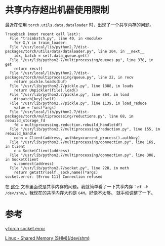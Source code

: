 # 共享内存超出机器使用限制
最近在使用 `torch.utils.data.dataloader` 时，出现了一个共享内存的问题。

```
Traceback (most recent call last):
  File "trainbatch.py", line 40, in <module>
    for X,Y in train_loader:
  File "/usr/local/lib/python2.7/dist-packages/torch/utils/data/dataloader.py", line 204, in __next__
    idx, batch = self.data_queue.get()
  File "/usr/lib/python2.7/multiprocessing/queues.py", line 378, in get
    return recv()
  File "/usr/local/lib/python2.7/dist-packages/torch/multiprocessing/queue.py", line 22, in recv
    return pickle.loads(buf)
  File "/usr/lib/python2.7/pickle.py", line 1388, in loads
    return Unpickler(file).load()
  File "/usr/lib/python2.7/pickle.py", line 864, in load
    dispatch[key](self)
  File "/usr/lib/python2.7/pickle.py", line 1139, in load_reduce
    value = func(*args)
  File "/usr/local/lib/python2.7/dist-packages/torch/multiprocessing/reductions.py", line 68, in rebuild_storage_fd
    fd = multiprocessing.reduction.rebuild_handle(df)
  File "/usr/lib/python2.7/multiprocessing/reduction.py", line 155, in rebuild_handle
    conn = Client(address, authkey=current_process().authkey)
  File "/usr/lib/python2.7/multiprocessing/connection.py", line 169, in Client
    c = SocketClient(address)
  File "/usr/lib/python2.7/multiprocessing/connection.py", line 308, in SocketClient
    s.connect(address)
  File "/usr/lib/python2.7/socket.py", line 228, in meth
    return getattr(self._sock,name)(*args)
socket.error: [Errno 111] Connection refused
```


在 [这个](http://noahsnail.com/2018/01/15/2018-01-15-PyTorch%20socket.error%20[Errno%20111]%20Connection%20refused/) 文章里面说是共享内存的问题。我就简单看了一下共享内存：`df -h /dev/shm/`。我现在的共享内存大约是 `64M`，好像不太够。
就手动调整了一下。


# 参考

[yTorch socket.error](http://noahsnail.com/2018/01/15/2018-01-15-PyTorch%20socket.error%20[Errno%20111]%20Connection%20refused/)

[Linux - Shared Memory (SHM)(/dev/shm)](https://gerardnico.com/linux/shared_memory)
